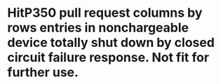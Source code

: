 # HitP350 pull request columns by rows entries in nonchargeable device totally shut down by closed circuit failure response. Not fit for further use.

